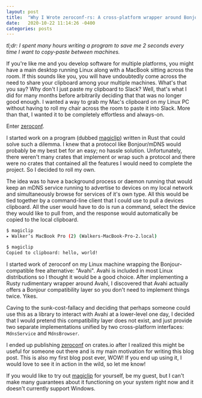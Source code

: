 ```yaml
---
layout: post
title:  "Why I Wrote zeroconf-rs: A cross-platform wrapper around Bonjour and Avahi"
date:   2020-10-22 11:14:26 -0400
categories: posts
---
```


*tl;dr: I spent many hours writing a program to save me 2 seconds every time I want to copy-paste
between machines.*

If you're like me and you develop software for multiple platforms, you might have a main desktop
running Linux along with a MacBook sitting across the room. If this sounds like you, you
will have undoubtedly come across the need to share your clipboard among your multiple machines.
What's that you say? Why don't I just paste my clipboard to Slack? Well, that's what I did for many
months before arbitrarily deciding that that was no longer good enough. I wanted a way to grab my
Mac's clipboard on my Linux PC without having to roll my chair across the room to paste it into
Slack. More than that, I wanted it to be completely effortless and always-on.

Enter [zeroconf].

I started work on a program (dubbed [magiclip]) written in Rust that could solve such a dilemma.
I knew that a protocol like Bonjour/mDNS would probably be my best bet for an easy; no hassle
solution. Unfortunately, there weren't many crates that implement or wrap such a protocol and there
were no crates that contained all the features I would need to complete the project. So I decided
to roll my own.

The idea was to have a background process or daemon running that would keep an mDNS service running
to advertise to devices on my local network and simultaneously browse for services
of it's own type. All this would be tied together by a command-line client that I could use to
pull a devices clipboard. All the user would have to do is run a command, select the device they
would like to pull from, and the response would automatically be copied to the local clipboard.

```bash
$ magiclip
▸ Walker’s MacBook Pro (2) (Walkers-MacBook-Pro-2.local)
```

```bash
$ magiclip
Copied to clipboard: hello, world!
```

I started work of zeroconf on my Linux machine wrapping the Bonjour-compatible free alternative:
"Avahi". Avahi is included in most Linux distributions so I thought it would be a good choice.
After implementing a Rusty rudimentary wrapper around Avahi, I discovered that Avahi actually
offers a Bonjour compatibility layer so you don't need to implement things twice. Yikes.

Caving to the sunk-cost-fallacy and deciding that perhaps someone could use this as a library to
interact with Avahi at a lower-level one day, I decided that I would pretend this compatibility
layer does not exist, and just provide two separate implementations unified by two cross-platform
interfaces: `MdnsService` and `MdnsBrowser`.

I ended up publishing [zeroconf] on crates.io after I realized this might be useful for someone out
there and is my main motivation for writing this blog post. This is also my first blog post ever,
WOW! If you end up using it, I would love to see it in action in the wild, so let me know!

If you would like to try out [magiclip] for yourself, be my guest, but I can't make many guarantees
about it functioning on your system right now and it doesn't currently support Windows.

[zeroconf]: https://crates.io/crates/zeroconf
[magiclip]: https://github.com/windy1/magiclip
